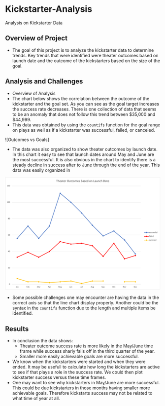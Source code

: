 # Kickstarter-Analysis
Analysis on Kickstarter Data

## Overview of Project
* The goal of this project is to analyze the kickstarter data to determine trends. Key trends that were identified were theater outcomes based on launch date and the outcome of the kickstarters based on the size of the goal.

## Analysis and Challenges
* Overview of Analysis
* The chart below shows the correlation between the outcome of the kickstarter and the goal set. As you can see as the goal target increases the success rate decreases. There is one collection of data that seems to be an anomaly that does not follow this trend between $35,000 and $44,999. 
* This data was obtained by using the `countifs` function for the goal range on plays as well as if a kickstarter was successful, failed, or canceled.

![Outcomes vs Goals]

* The data was also organized to show theater outcomes by launch date. In this chart it easy to see that launch dates around May and June are the most successful. It is also obvious in the chart to identify there is a steady decline in success after to June through the end of the year. This data was easily organized in 

![Theater Outcomes by Launch](Theater_Outcomes_vs_Launch.png)

* Some possible challenges one may encounter are having the data in the correct axis so that the line chart display properly. Another could be the syntax in the `countifs` function due to the length and multiple items be identified. 

## Results
* In conclusion the data shows: 
  * Theater outcome success rate is more likely in the May/June time frame while success sharly falls off in the third quarter of the year.
  * Smaller more easily achievable goals are more successful.
* We know when the kickstarters were started and when they were ended. It may be usefull to calculate how long the kickstarters are active to see if that plays a role in the success rate. We could then plot kickstarter success versus these time frames.
* One may want to see why kickstarters in May/June are more successful. This could be due kickstarters in those months having smaller more achievable goals. Therefore kickstarts success may not be related to what time of year at all. 
